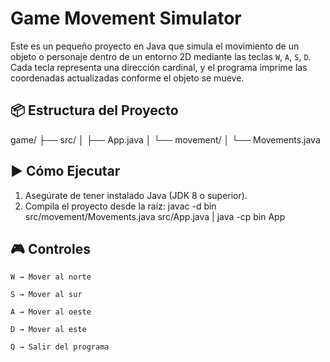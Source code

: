 # Game Movement Simulator

Este es un pequeño proyecto en Java que simula el movimiento de un objeto o personaje dentro de un entorno 2D mediante las teclas `W`, `A`, `S`, `D`. Cada tecla representa una dirección cardinal, y el programa imprime las coordenadas actualizadas conforme el objeto se mueve.

## 📦 Estructura del Proyecto

game/
├── src/
│ ├── App.java
│ └── movement/
│ └── Movements.java

## ▶️ Cómo Ejecutar

1. Asegúrate de tener instalado Java (JDK 8 o superior).
2. Compila el proyecto desde la raíz: javac -d bin src/movement/Movements.java src/App.java | java -cp bin App

## 🎮 Controles

    W → Mover al norte

    S → Mover al sur

    A → Mover al oeste

    D → Mover al este

    Q → Salir del programa
